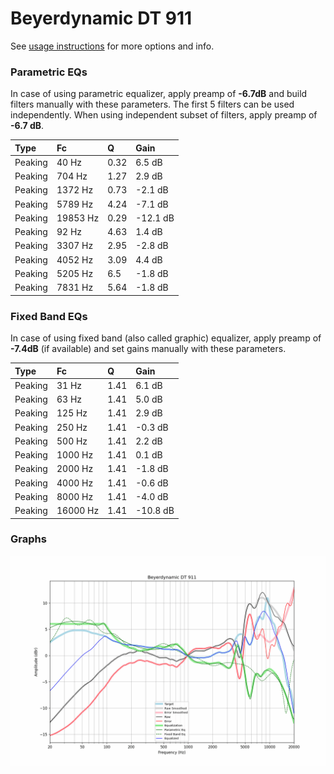 # Beyerdynamic DT 911
See [usage instructions](https://github.com/jaakkopasanen/AutoEq#usage) for more options and info.

### Parametric EQs
In case of using parametric equalizer, apply preamp of **-6.7dB** and build filters manually
with these parameters. The first 5 filters can be used independently.
When using independent subset of filters, apply preamp of **-6.7 dB**.

| Type    | Fc       |    Q | Gain     |
|:--------|:---------|:-----|:---------|
| Peaking | 40 Hz    | 0.32 | 6.5 dB   |
| Peaking | 704 Hz   | 1.27 | 2.9 dB   |
| Peaking | 1372 Hz  | 0.73 | -2.1 dB  |
| Peaking | 5789 Hz  | 4.24 | -7.1 dB  |
| Peaking | 19853 Hz | 0.29 | -12.1 dB |
| Peaking | 92 Hz    | 4.63 | 1.4 dB   |
| Peaking | 3307 Hz  | 2.95 | -2.8 dB  |
| Peaking | 4052 Hz  | 3.09 | 4.4 dB   |
| Peaking | 5205 Hz  | 6.5  | -1.8 dB  |
| Peaking | 7831 Hz  | 5.64 | -1.8 dB  |

### Fixed Band EQs
In case of using fixed band (also called graphic) equalizer, apply preamp of **-7.4dB**
(if available) and set gains manually with these parameters.

| Type    | Fc       |    Q | Gain     |
|:--------|:---------|:-----|:---------|
| Peaking | 31 Hz    | 1.41 | 6.1 dB   |
| Peaking | 63 Hz    | 1.41 | 5.0 dB   |
| Peaking | 125 Hz   | 1.41 | 2.9 dB   |
| Peaking | 250 Hz   | 1.41 | -0.3 dB  |
| Peaking | 500 Hz   | 1.41 | 2.2 dB   |
| Peaking | 1000 Hz  | 1.41 | 0.1 dB   |
| Peaking | 2000 Hz  | 1.41 | -1.8 dB  |
| Peaking | 4000 Hz  | 1.41 | -0.6 dB  |
| Peaking | 8000 Hz  | 1.41 | -4.0 dB  |
| Peaking | 16000 Hz | 1.41 | -10.8 dB |

### Graphs
![](./Beyerdynamic%20DT%20911.png)